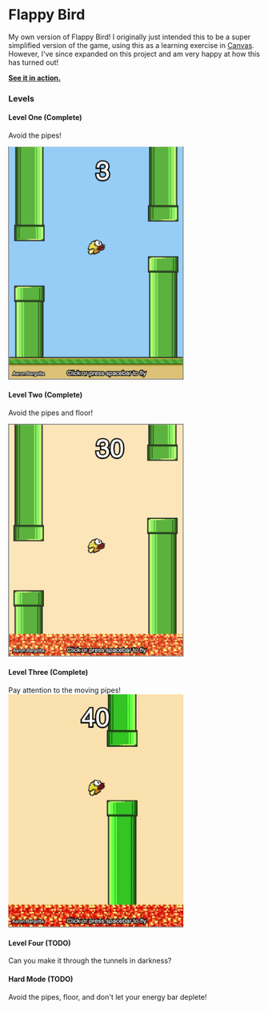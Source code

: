 # Flappy Bird
My own version of Flappy Bird! I originally just intended this to be a super simplified version of the game, using this as a learning exercise in [Canvas](https://developer.mozilla.org/en-US/docs/Web/API/Canvas_API). However, I've since expanded on this project and am very happy at how this has turned out!

**[See it in action.](https://bargotta.github.io/Flappy-Bird/)**

### Levels

#### Level One (Complete)

Avoid the pipes!

<img src="img/screenshots/one.png" width="350">

#### Level Two (Complete)

Avoid the pipes and floor!

<img src="img/screenshots/two.png" width="350">

#### Level Three (Complete)

Pay attention to the moving pipes!
<img src="img/screenshots/three.gif" width="350">

#### Level Four (TODO)

Can you make it through the tunnels in darkness?

#### Hard Mode (TODO)

Avoid the pipes, floor, and don't let your energy bar deplete!
